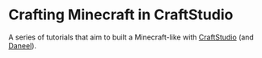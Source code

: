 # Crafting Minecraft in CraftStudio

A series of tutorials that aim to built a Minecraft-like with [CraftStudio](http://craftstud.io) (and [Daneel](http://daneel.florentpoujol.fr)).
